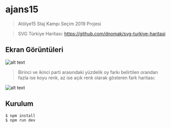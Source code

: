 # ajans15

> Atölye15 Staj Kampı Seçim 2019 Projesi

> SVG Türkiye Haritası: https://github.com/dnomak/svg-turkiye-haritasi

## Ekran Görüntüleri

![alt text](https://i.hizliresim.com/YQokLa.png)

> Birinci ve ikinci parti arasındaki yüzdelik oy farkı belirtilen orandan fazla ise koyu renk, az ise açık renk olarak gösteren fark haritası:

![alt text](https://i.hizliresim.com/8ajZvr.png)
## Kurulum

``` bash
$ npm install
$ npm run dev
```

